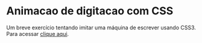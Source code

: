 # Animacao de digitacao com CSS
 Um breve exercício tentando imitar uma máquina de escrever usando CSS3. <br>
 Para acessar [clique aqui](https://rafaabatistas.github.io/Animacao-de-digitacao-com-CSS/).
